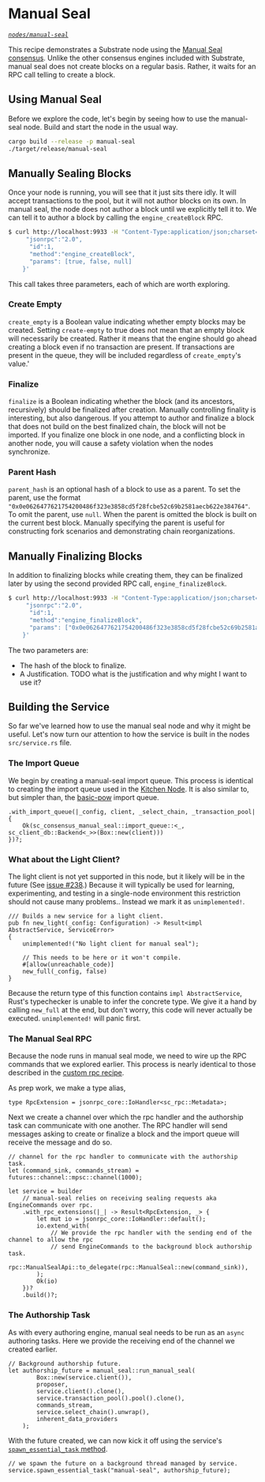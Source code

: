 # Manual Seal

_[`nodes/manual-seal`](https://github.com/substrate-developer-hub/recipes/tree/master/nodes/manual-seal)_

This recipe demonstrates a Substrate node using the
[Manual Seal consensus](https://substrate.dev/rustdocs/v2.0.0-rc2/sc_consensus_manual_seal/index.html). Unlike the
other consensus engines included with Substrate, manual seal does not create blocks on a regular
basis. Rather, it waits for an RPC call telling to create a block.

## Using Manual Seal

Before we explore the code, let's begin by seeing how to use the manual-seal node. Build and start
the node in the usual way.

```bash
cargo build --release -p manual-seal
./target/release/manual-seal
```

## Manually Sealing Blocks

Once your node is running, you will see that it just sits there idly. It will accept transactions to
the pool, but it will not author blocks on its own. In manual seal, the node does not author a block
until we explicitly tell it to. We can tell it to author a block by calling the `engine_createBlock`
RPC.

```bash
$ curl http://localhost:9933 -H "Content-Type:application/json;charset=utf-8" -d   '{
     "jsonrpc":"2.0",
      "id":1,
      "method":"engine_createBlock",
      "params": [true, false, null]
    }'
```

This call takes three parameters, each of which are worth exploring.

### Create Empty

`create_empty` is a Boolean value indicating whether empty blocks may be created. Setting
`create-empty` to true does not mean that an empty block will necessarily be created. Rather it
means that the engine should go ahead creating a block even if no transaction are present. If
transactions are present in the queue, they will be included regardless of `create_empty`'s value.'

### Finalize

`finalize` is a Boolean indicating whether the block (and its ancestors, recursively) should be
finalized after creation. Manually controlling finality is interesting, but also dangerous. If you
attempt to author and finalize a block that does not build on the best finalized chain, the block
will not be imported. If you finalize one block in one node, and a conflicting block in another
node, you will cause a safety violation when the nodes synchronize.

### Parent Hash

`parent_hash` is an optional hash of a block to use as a parent. To set the parent, use the format
`"0x0e0626477621754200486f323e3858cd5f28fcbe52c69b2581aecb622e384764"`. To omit the parent, use
`null`. When the parent is omitted the block is built on the current best block. Manually specifying
the parent is useful for constructing fork scenarios and demonstrating chain reorganizations.

## Manually Finalizing Blocks

In addition to finalizing blocks while creating them, they can be finalized later by using the
second provided RPC call, `engine_finalizeBlock`.

```bash
$ curl http://localhost:9933 -H "Content-Type:application/json;charset=utf-8" -d   '{
     "jsonrpc":"2.0",
      "id":1,
      "method":"engine_finalizeBlock",
      "params": ["0x0e0626477621754200486f323e3858cd5f28fcbe52c69b2581aecb622e384764", null]
    }'
```

The two parameters are:

-   The hash of the block to finalize.
-   A Justification. TODO what is the justification and why might I want to use it?

## Building the Service

So far we've learned how to use the manual seal node and why it might be useful. Let's now turn our
attention to how the service is built in the nodes `src/service.rs` file.

### The Import Queue

We begin by creating a manual-seal import queue. This process is identical to creating the import
queue used in the [Kitchen Node](./kitchen-node.md). It is also similar to, but simpler than, the
[basic-pow](./basic-pow.md) import queue.

```rust, ignore
.with_import_queue(|_config, client, _select_chain, _transaction_pool| {
	Ok(sc_consensus_manual_seal::import_queue::<_, sc_client_db::Backend<_>>(Box::new(client)))
})?;
```

### What about the Light Client?

The light client is not yet supported in this node, but it likely will be in the future (See
[issue #238](https://github.com/substrate-developer-hub/recipes/pull/238).) Because it will
typically be used for learning, experimenting, and testing in a single-node environment this
restriction should not cause many problems.. Instead we mark it as `unimplemented!`.

```rust, ignore
/// Builds a new service for a light client.
pub fn new_light(_config: Configuration) -> Result<impl AbstractService, ServiceError>
{
	unimplemented!("No light client for manual seal");

	// This needs to be here or it won't compile.
	#[allow(unreachable_code)]
	new_full(_config, false)
}
```

Because the return type of this function contains `impl AbstractService`, Rust's typechecker is
unable to infer the concrete type. We give it a hand by calling `new_full` at the end, but don't
worry, this code will never actually be executed. `unimplemented!` will panic first.

### The Manual Seal RPC

Because the node runs in manual seal mode, we need to wire up the RPC commands that we explored
earlier. This process is nearly identical to those described in the
[custom rpc recipe](./custom-rpc.md).

As prep work, we make a type alias,

```rust, ignore
type RpcExtension = jsonrpc_core::IoHandler<sc_rpc::Metadata>;
```

Next we create a channel over which the rpc handler and the authorship task can communicate with one
another. The RPC handler will send messages asking to create or finalize a block and the import
queue will receive the message and do so.

```rust, ignore
// channel for the rpc handler to communicate with the authorship task.
let (command_sink, commands_stream) = futures::channel::mpsc::channel(1000);
```

```rust, ignore
let service = builder
	// manual-seal relies on receiving sealing requests aka EngineCommands over rpc.
	.with_rpc_extensions(|_| -> Result<RpcExtension, _> {
		let mut io = jsonrpc_core::IoHandler::default();
		io.extend_with(
			// We provide the rpc handler with the sending end of the channel to allow the rpc
			// send EngineCommands to the background block authorship task.
			rpc::ManualSealApi::to_delegate(rpc::ManualSeal::new(command_sink)),
		);
		Ok(io)
	})?
	.build()?;
```

### The Authorship Task

As with every authoring engine, manual seal needs to be run as an `async` authoring tasks. Here we
provide the receiving end of the channel we created earlier.

```rust, ignore
// Background authorship future.
let authorship_future = manual_seal::run_manual_seal(
		Box::new(service.client()),
		proposer,
		service.client().clone(),
		service.transaction_pool().pool().clone(),
		commands_stream,
		service.select_chain().unwrap(),
		inherent_data_providers
	);
```

With the future created, we can now kick it off using the service's
[`spawn_essential_task` method](https://substrate.dev/rustdocs/v2.0.0-rc2/sc_service/struct.Service.html#method.spawn_essential_task).

```rust, ignore
// we spawn the future on a background thread managed by service.
service.spawn_essential_task("manual-seal", authorship_future);
```
